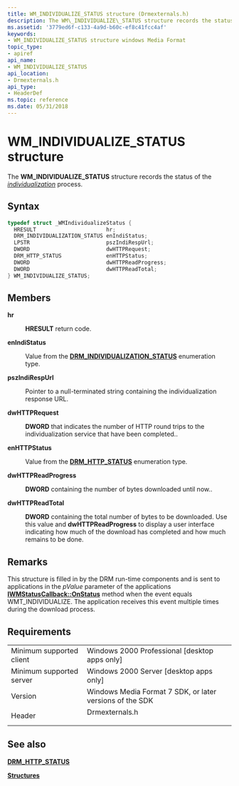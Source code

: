 ```yaml
---
title: WM_INDIVIDUALIZE_STATUS structure (Drmexternals.h)
description: The WM\_INDIVIDUALIZE\_STATUS structure records the status of the individualization process.
ms.assetid: '3779ed6f-c133-4a9d-b60c-ef8c41fcc4af'
keywords:
- WM_INDIVIDUALIZE_STATUS structure windows Media Format
topic_type:
- apiref
api_name:
- WM_INDIVIDUALIZE_STATUS
api_location:
- Drmexternals.h
api_type:
- HeaderDef
ms.topic: reference
ms.date: 05/31/2018
---
```


# WM\_INDIVIDUALIZE\_STATUS structure

The **WM\_INDIVIDUALIZE\_STATUS** structure records the status of the [*individualization*](wmformat-glossary.md) process.

## Syntax


```C++
typedef struct _WMIndividualizeStatus {
  HRESULT                      hr;
  DRM_INDIVIDUALIZATION_STATUS enIndiStatus;
  LPSTR                        pszIndiRespUrl;
  DWORD                        dwHTTPRequest;
  DRM_HTTP_STATUS              enHTTPStatus;
  DWORD                        dwHTTPReadProgress;
  DWORD                        dwHTTPReadTotal;
} WM_INDIVIDUALIZE_STATUS;
```



## Members

<dl> <dt>

**hr**
</dt> <dd>

**HRESULT** return code.

</dd> <dt>

**enIndiStatus**
</dt> <dd>

Value from the [**DRM\_INDIVIDUALIZATION\_STATUS**](drm-individualization-status.md) enumeration type.

</dd> <dt>

**pszIndiRespUrl**
</dt> <dd>

Pointer to a null-terminated string containing the individualization response URL.

</dd> <dt>

**dwHTTPRequest**
</dt> <dd>

**DWORD** that indicates the number of HTTP round trips to the individualization service that have been completed..

</dd> <dt>

**enHTTPStatus**
</dt> <dd>

Value from the [**DRM\_HTTP\_STATUS**](drm-http-status.md) enumeration type.

</dd> <dt>

**dwHTTPReadProgress**
</dt> <dd>

**DWORD** containing the number of bytes downloaded until now..

</dd> <dt>

**dwHTTPReadTotal**
</dt> <dd>

**DWORD** containing the total number of bytes to be downloaded. Use this value and **dwHTTPReadProgress** to display a user interface indicating how much of the download has completed and how much remains to be done.

</dd> </dl>

## Remarks

This structure is filled in by the DRM run-time components and is sent to applications in the *pValue* parameter of the applications [**IWMStatusCallback::OnStatus**](/previous-versions/windows/desktop/api/Wmsdkidl/nf-wmsdkidl-iwmstatuscallback-onstatus) method when the event equals WMT\_INDIVIDUALIZE. The application receives this event multiple times during the download process.

## Requirements



|                                     |                                                                                           |
|-------------------------------------|-------------------------------------------------------------------------------------------|
| Minimum supported client<br/> | Windows 2000 Professional \[desktop apps only\]<br/>                                |
| Minimum supported server<br/> | Windows 2000 Server \[desktop apps only\]<br/>                                      |
| Version<br/>                  | Windows Media Format 7 SDK, or later versions of the SDK<br/>                       |
| Header<br/>                   | <dl> <dt>Drmexternals.h</dt> </dl> |



## See also

<dl> <dt>

[**DRM\_HTTP\_STATUS**](drm-http-status.md)
</dt> <dt>

[**Structures**](structures.md)
</dt> </dl>

 

 





